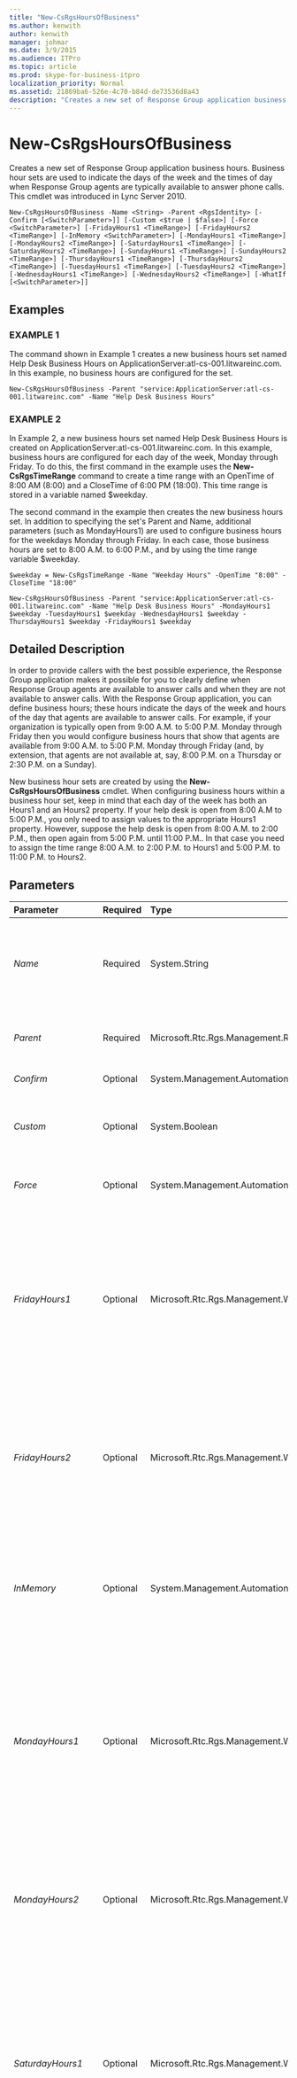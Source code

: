 ```yaml
---
title: "New-CsRgsHoursOfBusiness"
ms.author: kenwith
author: kenwith
manager: johmar
ms.date: 3/9/2015
ms.audience: ITPro
ms.topic: article
ms.prod: skype-for-business-itpro
localization_priority: Normal
ms.assetid: 21869ba6-526e-4c70-b84d-de73536d8a43
description: "Creates a new set of Response Group application business hours. Business hour sets are used to indicate the days of the week and the times of day when Response Group agents are typically available to answer phone calls. This cmdlet was introduced in Lync Server 2010."
---
```


# New-CsRgsHoursOfBusiness
 
Creates a new set of Response Group application business hours. Business hour sets are used to indicate the days of the week and the times of day when Response Group agents are typically available to answer phone calls. This cmdlet was introduced in Lync Server 2010.
  
```
New-CsRgsHoursOfBusiness -Name <String> -Parent <RgsIdentity> [-Confirm [<SwitchParameter>]] [-Custom <$true | $false>] [-Force <SwitchParameter>] [-FridayHours1 <TimeRange>] [-FridayHours2 <TimeRange>] [-InMemory <SwitchParameter>] [-MondayHours1 <TimeRange>] [-MondayHours2 <TimeRange>] [-SaturdayHours1 <TimeRange>] [-SaturdayHours2 <TimeRange>] [-SundayHours1 <TimeRange>] [-SundayHours2 <TimeRange>] [-ThursdayHours1 <TimeRange>] [-ThursdayHours2 <TimeRange>] [-TuesdayHours1 <TimeRange>] [-TuesdayHours2 <TimeRange>] [-WednesdayHours1 <TimeRange>] [-WednesdayHours2 <TimeRange>] [-WhatIf [<SwitchParameter>]]
```

## Examples

### EXAMPLE 1

The command shown in Example 1 creates a new business hours set named Help Desk Business Hours on ApplicationServer:atl-cs-001.litwareinc.com. In this example, no business hours are configured for the set.
  
```
New-CsRgsHoursOfBusiness -Parent "service:ApplicationServer:atl-cs-001.litwareinc.com" -Name "Help Desk Business Hours" 
```

### EXAMPLE 2

In Example 2, a new business hours set named Help Desk Business Hours is created on ApplicationServer:atl-cs-001.litwareinc.com. In this example, business hours are configured for each day of the week, Monday through Friday. To do this, the first command in the example uses the **New-CsRgsTimeRange** command to create a time range with an OpenTime of 8:00 AM (8:00) and a CloseTime of 6:00 PM (18:00). This time range is stored in a variable named $weekday.
  
The second command in the example then creates the new business hours set. In addition to specifying the set's Parent and Name, additional parameters (such as MondayHours1) are used to configure business hours for the weekdays Monday through Friday. In each case, those business hours are set to 8:00 A.M. to 6:00 P.M., and by using the time range variable $weekday.
  
```
$weekday = New-CsRgsTimeRange -Name "Weekday Hours" -OpenTime "8:00" -CloseTime "18:00" 

New-CsRgsHoursOfBusiness -Parent "service:ApplicationServer:atl-cs-001.litwareinc.com" -Name "Help Desk Business Hours" -MondayHours1 $weekday -TuesdayHours1 $weekday -WednesdayHours1 $weekday -ThursdayHours1 $weekday -FridayHours1 $weekday
```

## Detailed Description

In order to provide callers with the best possible experience, the Response Group application makes it possible for you to clearly define when Response Group agents are available to answer calls and when they are not available to answer calls. With the Response Group application, you can define business hours; these hours indicate the days of the week and hours of the day that agents are available to answer calls. For example, if your organization is typically open from 9:00 A.M. to 5:00 P.M. Monday through Friday then you would configure business hours that show that agents are available from 9:00 A.M. to 5:00 P.M. Monday through Friday (and, by extension, that agents are not available at, say, 8:00 P.M. on a Thursday or 2:30 P.M. on a Sunday).
  
New business hour sets are created by using the **New-CsRgsHoursOfBusiness** cmdlet. When configuring business hours within a business hour set, keep in mind that each day of the week has both an Hours1 and an Hours2 property. If your help desk is open from 8:00 A.M to 5:00 P.M., you only need to assign values to the appropriate Hours1 property. However, suppose the help desk is open from 8:00 A.M. to 2:00 P.M., then open again from 5:00 P.M. until 11:00 P.M.. In that case you need to assign the time range 8:00 A.M. to 2:00 P.M. to Hours1 and 5:00 P.M. to 11:00 P.M. to Hours2.
  
## Parameters

|**Parameter**|**Required**|**Type**|**Description**|
|:-----|:-----|:-----|:-----|
| _Name_ <br/> |Required  <br/> |System.String  <br/> |Unique name to be assigned to the business hours set. The combination of the Parent property and the Name property enables you to uniquely identify business hour sets without having to refer to the collection's globally unique identifier (GUID).  <br/> |
| _Parent_ <br/> |Required  <br/> |Microsoft.Rtc.Rgs.Management.RgsIdentity  <br/> |Service where the new business hours set will be hosted. For example:  `-Parent "service:ApplicationServer:atl-cs-001.litwareinc.com"`.  <br/> |
| _Confirm_ <br/> |Optional  <br/> |System.Management.Automation.SwitchParameter  <br/> |Prompts you for confirmation before executing the command.  <br/> |
| _Custom_ <br/> |Optional  <br/> |System.Boolean  <br/> |If set to True, the business hours can only be used by the specified workflow. If set to False (the default value) the business hours can be shared among multiple workflows.  <br/> |
| _Force_ <br/> |Optional  <br/> |System.Management.Automation.SwitchParameter  <br/> |Suppresses the display of any non-fatal error message that might occur when running the command.  <br/> |
| _FridayHours1_ <br/> |Optional  <br/> |Microsoft.Rtc.Rgs.Management.WritableSettings.TimeRange  <br/> |First set of opening and closing times for Friday. If your organization is open from, say, 9:00 A.M. to 5:00 P.M. every Friday then you will only need to configure a single time range. However, if your organization is open from 8:00 A.M. to noon, closes for an hour lunch, then is open again from 1:00 P.M. to 5:00 P.M., you will need to create two time ranges for Friday.  <br/> If your organization is closed on Fridays, then do not configure a value for either FridayHours1 or FridayHours2.  <br/> |
| _FridayHours2_ <br/> |Optional  <br/> |Microsoft.Rtc.Rgs.Management.WritableSettings.TimeRange  <br/> |Second set of opening and closing times for Friday. If your organization is open from, say, 9:00 A.M. to 5:00 P.M. every Friday then you will only need to configure a single time range. However, if your organization is open from 8:00 A.M. to noon, closes for an hour lunch, then is open again from 1:00 P.M. to 5:00 P.M., you will need to create two time ranges for Friday.  <br/> |
| _InMemory_ <br/> |Optional  <br/> |System.Management.Automation.SwitchParameter  <br/> |Creates an object reference without actually committing the object as a permanent change. If you assign the output of this cmdlet called with this parameter to a variable, you can make changes to the properties of the object reference and then commit those changes by calling this cmdlet's matching **Set-\<cmdlet\>**. <br/> |
| _MondayHours1_ <br/> |Optional  <br/> |Microsoft.Rtc.Rgs.Management.WritableSettings.TimeRange  <br/> |First set of opening and closing times for Monday. If your organization is open from, say, 9:00 A.M. to 5:00 P.M. every Monday then you will only need to configure a single time range. However, if your organization is open from 8:00 A.M. to noon, closes for an hour lunch, then is open again from 1:00 P.M. to 5:00 P.M., you will need to create two time ranges for Monday.  <br/> If your organization is closed on Mondays, then do not configure a value for either MondayHours1 or MondayHours2.  <br/> |
| _MondayHours2_ <br/> |Optional  <br/> |Microsoft.Rtc.Rgs.Management.WritableSettings.TimeRange  <br/> |Second set of opening and closing times for Monday. If your organization is open from, say, 9:00 A.M. to 5:00 P.M. every Monday then you will only need to configure a single time range. However, if your organization is open from 8:00 A.M. to noon, closes for an hour lunch, then is open again from 1:00 P.M. to 5:00 P.M. you will need to create two time ranges for Monday.  <br/> |
| _SaturdayHours1_ <br/> |Optional  <br/> |Microsoft.Rtc.Rgs.Management.WritableSettings.TimeRange  <br/> |First set of opening and closing times for Saturday. If your organization is open from, say, 9:00 A.M. to 5:00 P.M. every Saturday then you will only need to configure a single time range. However, if your organization is open from 8:00 A.M. to noon, closes for an hour lunch, then is open again from 1:00 P.M. to 5:00 P.M., you will need to create two time ranges for Saturday.  <br/> If your organization is closed on Saturdays, then do not configure a value for either SaturdayHours1 or SaturdayHours2.  <br/> |
| _SaturdayHours2_ <br/> |Optional  <br/> |Microsoft.Rtc.Rgs.Management.WritableSettings.TimeRange  <br/> |Second set of opening and closing times for Saturday. If your organization is open from, say, 9:00 A.M. to 5:00 P.M. every Saturday then you will only need to configure a single time range. However, if your organization is open from 8:00 A.M. to noon, closes for an hour lunch, then is open again from 1:00 P.M. to 5:00 P.M., you will need to create two time ranges for Saturday.  <br/> |
| _SundayHours1_ <br/> |Optional  <br/> |Microsoft.Rtc.Rgs.Management.WritableSettings.TimeRange  <br/> |First set of opening and closing times for Sunday. If your organization is open from, say, 9:00 A.M. to 5:00 P.M. every Sunday then you will only need to configure a single time range. However, if your organization is open from 8:00 AM to noon, closes for an hour lunch, then is open again from 1:00 P.M. to 5:00 P.M., you will need to create two time ranges for Sunday.  <br/> If your organization is closed on Sundays, then do not configure a value for either SundayHours1 or SundayHours2.  <br/> |
| _SundayHours2_ <br/> |Optional  <br/> |Microsoft.Rtc.Rgs.Management.WritableSettings.TimeRange  <br/> |Second set of opening and closing times for Sunday. If your organization is open from, say, 9:00 A.M. to 5:00 P.M. every Sunday then you will only need to configure a single time range. However, if your organization is open from 8:00 A.M. to noon, closes for an hour lunch, then is open again from 1:00 P.M. to 5:00 P.M. you will need to create two time ranges for Sunday.  <br/> |
| _ThursdayHours1_ <br/> |Optional  <br/> |Microsoft.Rtc.Rgs.Management.WritableSettings.TimeRange  <br/> |First set of opening and closing times for Thursday. If your organization is open from, say, 9:00 A.M. to 5:00 P.M. every Thursday then you will only need to configure a single time range. However, if your organization is open from 8:00 A.M. to noon, closes for an hour lunch, then is open again from 1:00 P.M. to 5:00 P.M., you will need to create two time ranges for Thursday.  <br/> If your organization is closed on Thursdays, then do not configure a value for either ThursdayHours1 or ThursdayHours2.  <br/> |
| _ThursdayHours2_ <br/> |Optional  <br/> |Microsoft.Rtc.Rgs.Management.WritableSettings.TimeRange  <br/> |Second set of opening and closing times for Thursday. If your organization is open from, say, 9:00 A.M. to 5:00 P.M. every Thursday then you will only need to configure a single time range. However, if your organization is open from 8:00 A.M. to noon, closes for an hour lunch, then is open again from 1:00 P.M. to 5:00 P.M., you will need to create two time ranges for Thursday.  <br/> |
| _TuesdayHours1_ <br/> |Optional  <br/> |Microsoft.Rtc.Rgs.Management.WritableSettings.TimeRange  <br/> |First set of opening and closing times for Tuesday. If your organization is open from, say, 9:00 A.M. to 5:00 P.M. every Tuesday then you will only need to configure a single time range. However, if your organization is open from 8:00 A.M. to noon, closes for an hour lunch, then is open again from 1:00 P.M. to 5:00 P.M., you will need to create two time ranges for Tuesday.  <br/> If your organization is closed on Tuesdays, then do not configure a value for either TuesdayHours1 or TuesdayHours2.  <br/> |
| _TuesdayHours2_ <br/> |Optional  <br/> |Microsoft.Rtc.Rgs.Management.WritableSettings.TimeRange  <br/> |Second set of opening and closing times for Tuesday. If your organization is open from, say, 9:00 A.M. to 5:00 P.M. every Tuesday then you will only need to configure a single time range. However, if your organization is open from 8:00 A.M. to noon, closes for an hour lunch, then is open again from 1:00 P.M. to 5:00 P.M., you will need to create two time ranges for Tuesday.  <br/> |
| _WednesdayHours1_ <br/> |Optional  <br/> |Microsoft.Rtc.Rgs.Management.WritableSettings.TimeRange  <br/> |First set of opening and closing times for Wednesday. If your organization is open from, say, 9:00 A.M. to 5:00 P.M. every Wednesday then you will only need to configure a single time range. However, if your organization is open from 8:00 A.M. to noon, closes for an hour lunch, then is open again from 1:00 P.M. to 5:00 P.M., you will need to create two time ranges for Wednesday.  <br/> If your organization is closed on Wednesday, then do not configure a value for either WednesdayHours1 or WednesdayHours2.  <br/> |
| _WednesdayHours2_ <br/> |Optional  <br/> |Microsoft.Rtc.Rgs.Management.WritableSettings.TimeRange  <br/> |Second set of opening and closing times for Wednesday. If your organization is open from, say, 9:00 A.M. to 5:00 P.M. every Wednesday then you will only need to configure a single time range. However, if your organization is open from 8:00 A.M. to noon, closes for an hour lunch, then is open again from 1:00 P.M. to 5:00 P.M., you will need to create two time ranges for Wednesday.  <br/> |
| _WhatIf_ <br/> |Optional  <br/> |System.Management.Automation.SwitchParameter  <br/> |Describes what would happen if you executed the command without actually executing the command.  <br/> |
   
## Input Types

None. **New-CsRgsHoursOfBusiness** does not accept pipelined input.
  
## Return Types

Creates new instances of the Microsoft.Rtc.Rgs.Management.WritableSettings.BusinessHours object.
  
## See also

#### 

[Get-CsRgsHoursOfBusiness](get-csrgshoursofbusiness.md)
  
[New-CsRgsTimeRange](new-csrgstimerange.md)
  
[Remove-CsRgsHoursOfBusiness](remove-csrgshoursofbusiness.md)
  
[Set-CsRgsHoursOfBusiness](set-csrgshoursofbusiness.md)

